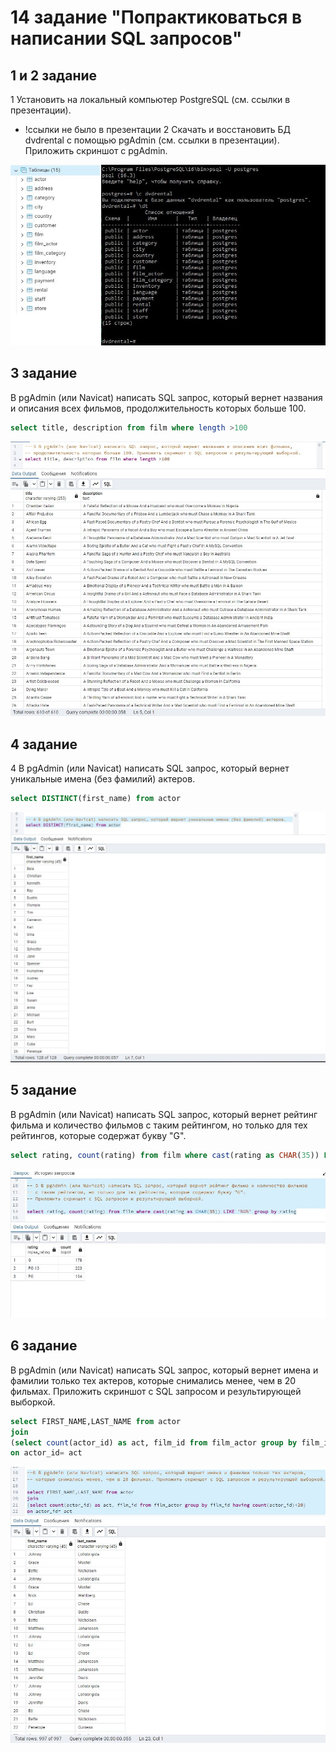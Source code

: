 # 14 задание "Попрактиковаться в написании SQL запросов"

## 1 и 2 задание 
1 Установить на локальный компьютер PostgreSQL (см. ссылки в презентации). 
* !ссылки не было в презентации
2 Скачать и восстановить БД dvdrental с помощью pgAdmin (см. ссылки в презентации). Приложить скриншот с pgAdmin.

![img](https://github.com/IlyaGall/c_Sharp__Developer_Basic/blob/main/14%20HomeWork/img/1-2.jpg)

## 3 задание 

В pgAdmin (или Navicat) написать SQL запрос, который вернет названия и описания всех фильмов, продолжительность которых больше 100.
```sql
select title, description from film where length >100
```

![img](https://github.com/IlyaGall/c_Sharp__Developer_Basic/blob/main/14%20HomeWork/img/3.JPG)

## 4 задание 

4 В pgAdmin (или Navicat) написать SQL запрос, который вернет уникальные имена (без фамилий) актеров.

```sql
select DISTINCT(first_name) from actor

```
![img](https://github.com/IlyaGall/c_Sharp__Developer_Basic/blob/main/14%20HomeWork/img/4.JPG)


## 5 задание

В pgAdmin (или Navicat) написать SQL запрос, который вернет рейтинг фильма и количество фильмов с таким рейтингом, но только для тех рейтингов, которые содержат букву "G".  
```sql
select rating, count(rating) from film where cast(rating as CHAR(35)) LIKE '%G%' group by rating
```
![img](https://github.com/IlyaGall/c_Sharp__Developer_Basic/blob/main/14%20HomeWork/img/5.JPG)

## 6 задание

В pgAdmin (или Navicat) написать SQL запрос, который вернет имена и фамилии только тех актеров,  которые снимались менее, чем в 20 фильмах. Приложить скриншот с SQL запросом и результирующей выборкой.

```sql
select FIRST_NAME,LAST_NAME from actor
join
(select count(actor_id) as act, film_id from film_actor group by film_id having count(actor_id)<20)
on actor_id= act
```
![img](https://github.com/IlyaGall/c_Sharp__Developer_Basic/blob/main/14%20HomeWork/img/6.JPG)

